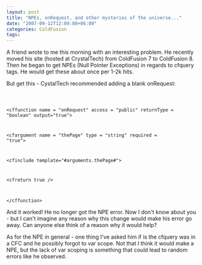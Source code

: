 ```yaml
---
layout: post
title: "NPEs, onRequest, and other mysteries of the universe..."
date: "2007-09-12T12:09:00+06:00"
categories: ColdFusion 
tags: 
---
```


A friend wrote to me this morning with an interesting problem. He recently moved his site (hosted at CrystalTech) from ColdFusion 7 to ColdFusion 8. Then he began to get NPEs (Null Pointer Exceptions) in regards to cfquery tags. He would get these about once per 1-2k hits.

But get this - CystalTech recommended adding a blank onRequest:

<code>

 &lt;cffunction
   name = "onRequest"
   access = "public"
   returnType = "boolean"
   output="true"&gt;

   &lt;cfargument
     name = "thePage"
     type = "string"
     required = "true"&gt;

   &lt;cfinclude
     template="#arguments.thePage#"&gt;

   &lt;cfreturn true /&gt;

 &lt;/cffunction&gt; 
</code>

And it worked! He no longer got the NPE error. Now I don't know about you - but I can't imagine any reason why this change would make his error go away. Can anyone else think of a reason why it would help?

As for the NPE in general - one thing I've asked him if is the cfquery was in a CFC and he possibly forgot to var scope. Not that I think it would make a NPE, but the lack of var scoping is something that could lead to random errors like he observed.